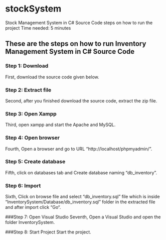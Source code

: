 # stockSystem
Stock Management System in C# Source Code steps on how to run the project
Time needed: 5 minutes

## These are the steps on how to run Inventory Management System in C# Source Code

### Step 1: Download
First, download the source code given below.


### Step 2: Extract file
Second, after you finished download the source code, extract the zip file.


### Step 3: Open Xampp
Third, open xampp and start the Apache and MySQL.


### Step 4: Open browser
Fourth, Open a browser and go to URL “http://localhost/phpmyadmin/”.


### Step 5: Create database
Fifth, click on databases tab and Create database naming “db_inventory”.


### Step 6: Import
Sixth, Click on browse file and select “db_inventory.sql” file which is inside “InventorySystem/Database/db_inventory.sql” folder in the extracted file and after import click “Go“.


###Step 7: Open Visual Studio
Seventh, Open a Visual Studio and open the folder InventorySystem.


###Step 8: Start Project
Start the project.
